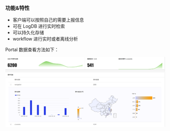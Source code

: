 ### 功能&特性

* 客户端可以按照自己的需要上报信息
* 可在 LogDB 进行实时检索
* 可以持久化存储
* workflow 进行实时或者离线分析

Portal 数据查看方法如下：

![](../_media/web_events.png)
